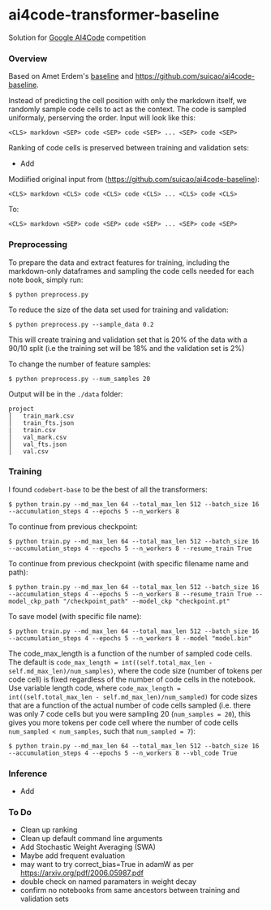 # ai4code-transformer-baseline

Solution for [Google AI4Code](https://www.kaggle.com/competitions/AI4Code) competition

### Overview
Based on Amet Erdem's [baseline](https://www.kaggle.com/code/aerdem4/ai4code-pytorch-distilbert-baseline) and https://github.com/suicao/ai4code-baseline. 

Instead of predicting the cell position with only the markdown itself, we randomly sample code cells to act as the context. The code is sampled uniformaly, perserving the order. Input will look like this:

```<CLS> markdown <SEP> code <SEP> code <SEP> ... <SEP> code <SEP>```

Ranking of code cells is preserved between training and validation sets:

- Add

Modiified original input from (https://github.com/suicao/ai4code-baseline):

```<CLS> markdown <CLS> code <CLS> code <CLS> ... <CLS> code <CLS> ```

To:

```<CLS> markdown <SEP> code <SEP> code <SEP> ... <SEP> code <SEP>```

### Preprocessing
To prepare the data and extract features for training, including the markdown-only dataframes and sampling the code cells needed for each note book, simply run:

```$ python preprocess.py```

To reduce the size of the data set used for training and validation:

```$ python preprocess.py --sample_data 0.2```

This will create training and validation set that is 20% of the data with a 90/10 split (i.e the training set will be 18% and the validation set is 2%)

To change the number of feature samples:

```$ python preprocess.py --num_samples 20```

Output will be in the ```./data``` folder:
```
project
│   train_mark.csv
│   train_fts.json   
|   train.csv
│   val_mark.csv
│   val_fts.json
│   val.csv
```

###  Training
I found ```codebert-base``` to be the best of all the transformers:

```$ python train.py --md_max_len 64 --total_max_len 512 --batch_size 16 --accumulation_steps 4 --epochs 5 --n_workers 8```

To continue from previous checkpoint:

```$ python train.py --md_max_len 64 --total_max_len 512 --batch_size 16 --accumulation_steps 4 --epochs 5 --n_workers 8 --resume_train True```

To continue from previous checkpoint (with specific filename name and path):

```$ python train.py --md_max_len 64 --total_max_len 512 --batch_size 16 --accumulation_steps 4 --epochs 5 --n_workers 8 --resume_train True --model_ckp_path "/checkpoint_path" --model_ckp "checkpoint.pt"```

To save model (with specific file name):

```$ python train.py --md_max_len 64 --total_max_len 512 --batch_size 16 --accumulation_steps 4 --epochs 5 --n_workers 8 --model "model.bin"```

The code_max_length is a function of the number of sampled code cells. The default is ```code_max_length = int((self.total_max_len - self.md_max_len)/num_samples)```, where the code size (number of tokens per code cell) is fixed regardless of the number of code cells in the notebook. Use variable length code, where ```code_max_length = int((self.total_max_len - self.md_max_len)/num_sampled)``` for code sizes that are a function of the actual number of code cells sampled (i.e. there was only 7 code cells but you were sampling 20 (```num_samples = 20```), this gives you more tokens per code cell where the number of code cells ```num_sampled < num_samples```, such that ```num_sampled = 7```):

```$ python train.py --md_max_len 64 --total_max_len 512 --batch_size 16 --accumulation_steps 4 --epochs 5 --n_workers 8 --vbl_code True``` 

### Inference
- Add

### To Do

- Clean up ranking
- Clean up default command line arguments
- Add Stochastic Weight Averaging (SWA)
- Maybe add frequent evaluation
- may want to try correct_bias=True in adamW as per https://arxiv.org/pdf/2006.05987.pdf
- double check on named paramaters in weight decay
- confirm no notebooks from same ancestors between training and validation sets
